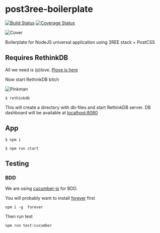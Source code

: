 # post3ree-boilerplate
[![Build Status](https://travis-ci.org/hex22a/post3ree-boilerplate.svg?branch=master)](https://travis-ci.org/hex22a/post3ree-boilerplate)
[![Coverage Status](https://coveralls.io/repos/github/hex22a/post3ree-boilerplate/badge.svg?branch=master)](https://coveralls.io/github/hex22a/post3ree-boilerplate?branch=master)

![Cover](https://pp.vk.me/c837625/v837625764/1f1fc/p-DfkiSI8SE.jpg)

Boilerplate for NodeJS universal application using 3REE stack + PostCSS

## Requires RethinkDB

All we need is (p)love. [Plove is here](https://www.rethinkdb.com/docs/install/ubuntu/)  

Now start RethinkDB bitch  

![Pinkman](https://pbs.twimg.com/profile_images/3628798662/6b689ec272f472cd0241a04183390b62.jpeg)

`$ rethinkdb`

This will create a directory with db-files and start RethinkDB server. DB dashboard will be available at [localhost:8080](http://localhost:8080)

## App

`$ npm i`  

`$ npm run start`

## Testing
### BDD
We are using [cucumber-js](https://github.com/cucumber/cucumber-js) for BDD.

You will probably want to install [forever](https://github.com/foreverjs/forever) first

`npm i -g  forever`

Then run test

`npm run test:cucumber`